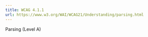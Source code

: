 ```yaml
---
title: WCAG 4.1.1
url: https://www.w3.org/WAI/WCAG21/Understanding/parsing.html
---
```

Parsing (Level A)
